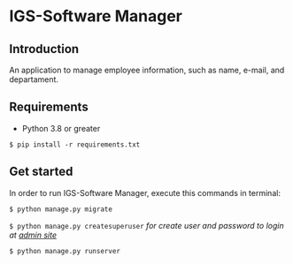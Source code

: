 # IGS-Software Manager
## Introduction
An application to manage employee information, such as name, e-mail, and departament.

## Requirements
* Python 3.8 or greater

```$ pip install -r requirements.txt```

## Get started 
In order to run IGS-Software Manager, execute this commands in terminal:

```$ python manage.py migrate```

```$ python manage.py createsuperuser``` *for create user and password to login at [admin site](http://127.0.0.1/admin)*

```$ python manage.py runserver```
